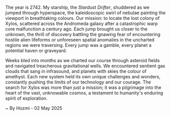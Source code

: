 
The year is 2742.  My starship, the *Stardust Drifter*, shuddered as we jumped through hyperspace, the kaleidoscopic swirl of nebulae painting the viewport in breathtaking colours.  Our mission: to locate the lost colony of Xylos, scattered across the Andromeda galaxy after a catastrophic warp core malfunction a century ago.  Each jump brought us closer to the unknown, the thrill of discovery battling the gnawing fear of encountering hostile alien lifeforms or unforeseen spatial anomalies in the uncharted regions we were traversing.  Every jump was a gamble, every planet a potential haven or graveyard.

Weeks bled into months as we charted our course through asteroid fields and navigated treacherous gravitational wells. We encountered sentient gas clouds that sang in infrasound, and  planets with skies the colour of amethyst.  Each new system held its own unique challenges and wonders, constantly pushing the limits of our technology and our courage.  The search for Xylos was more than just a mission; it was a pilgrimage into the heart of the vast, unknowable cosmos, a testament to humanity's enduring spirit of exploration.

~ By Hozmi - 02 May 2025
